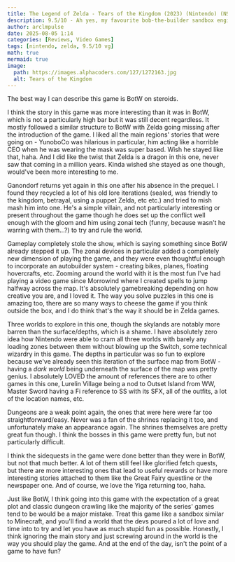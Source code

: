 ```yaml
---
title: The Legend of Zelda - Tears of the Kingdom (2023) (Nintendo) (NSW)
description: 9.5/10 - Ah yes, my favourite bob-the-builder sandbox engineering simulator. Princess Zelda who?
author: arclmpulse
date: 2025-08-05 1:14
categories: [Reviews, Video Games]
tags: [nintendo, zelda, 9.5/10 vg]
math: true
mermaid: true
image:
  path: https://images.alphacoders.com/127/1272163.jpg
  alt: Tears of the Kingdom
---
```


The best way I can describe this game is BotW on steroids.

I think the story in this game was more interesting than it was in BotW, which is not a particularly high bar but it was still decent regardless. It mostly followed a similar structure to BotW with Zelda going missing after the introduction of the game. I liked all the main regions' stories that were going on - YunoboCo was hilarious in particular, him acting like a horrible CEO when he was wearing the mask was super based. Wish he stayed like that, haha. And I did like the twist that Zelda is a dragon in this one, never saw that coming in a million years. Kinda wished she stayed as one though, would've been more interesting to me.

Ganondorf returns yet again in this one after his absence in the prequel. I found they recycled a lot of his old lore iterations (sealed, was friendly to the kingdom, betrayal, using a puppet Zelda, etc etc.) and tried to mish mash him into one. He's a simple villain, and not particularly interesting or present throughout the game though he does set up the conflict well enough with the gloom and him using zonai tech (funny, because wasn't he warring with them...?) to try and rule the world.

Gameplay completely stole the show, which is saying something since BotW already stepped it up. The zonai devices in particular added a completely new dimension of playing the game, and they were even thoughtful enough to incorporate an autobuilder system - creating bikes, planes, floating hovercrafts, etc. Zooming around the world with it is the most fun I've had playing a video game since Morrowind where I created spells to jump halfway across the map. It's absolutely gamebreaking depending on how creative you are, and I loved it. The way you solve puzzles in this one is amazing too, there are so many ways to cheese the game if you think outside the box, and I do think that's the way it should be in Zelda games.

Three worlds to explore in this one, though the skylands are notably more barren than the surface/depths, which is a shame. I have absolutely zero idea how Nintendo were able to cram all three worlds with barely any loading zones between them without blowing up the Switch, some technical wizardry in this game. The depths in particular was so fun to explore because we've already seen this iteration of the surface map from BotW - having a _dark world_ being underneath the surface of the map was pretty genius. I absolutely LOVED the amount of references there are to other games in this one, Lurelin Village being a nod to Outset Island from WW, Master Sword having a Fi reference to SS with its SFX, all of the outfits, a lot of the location names, etc.

Dungeons are a weak point again, the ones that were here were far too straightforward/easy. Never was a fan of the shrines replacing it too, and unfortunately make an appearance again. The shrines themselves are pretty great fun though. I think the bosses in this game were pretty fun, but not particularly difficult.

I think the sidequests in the game were done better than they were in BotW, but not that much better. A lot of them still feel like glorified fetch quests, but there are more interesting ones that lead to useful rewards or have more interesting stories attached to them like the Great Fairy questline or the newspaper one. And of course, we love the Yiga returning too, haha.

Just like BotW, I think going into this game with the expectation of a great plot and classic dungeon crawling like the majority of the series' games tend to be would be a major mistake. Treat this game like a sandbox similar to Minecraft, and you'll find a world that the devs poured a lot of love and time into to try and let you have as much stupid fun as possible. Honestly, I think ignoring the main story and just screwing around in the world is the way you should play the game. And at the end of the day, isn't the point of a game to have fun?
